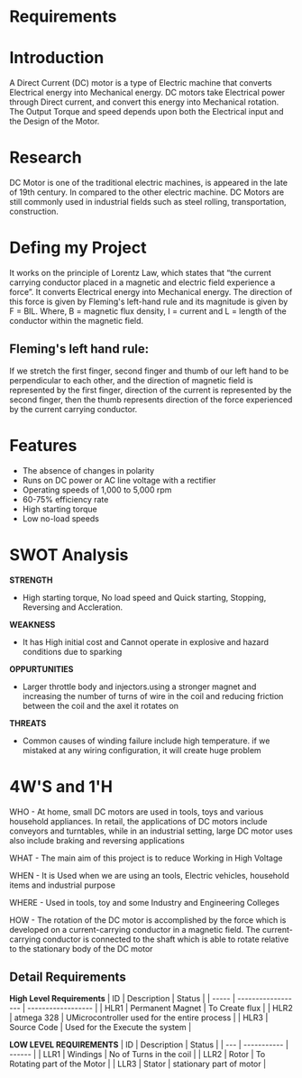 # Requirements
# Introduction
   A Direct Current (DC) motor is a type of Electric machine that converts Electrical energy into Mechanical energy. DC motors take Electrical power through Direct current, and convert this energy into Mechanical rotation. The Output Torque and speed depends upon both the Electrical input and the Design of the Motor.
# Research
DC Motor is one  of the  traditional electric  machines, is  appeared in the late  of 19th century. In compared to the other electric machine. DC Motors are still commonly used in industrial fields such as steel rolling, transportation, construction.
# Defing my Project
It works on the principle of Lorentz Law, which states that “the current carrying conductor placed in a magnetic and electric field experience a force”.
It converts Electrical energy into Mechanical energy.
The direction of this force is given by Fleming's left-hand rule and its magnitude is given by F = BIL. Where, B = magnetic flux density, I = current and L = length of the conductor within the magnetic field. 
## Fleming's left hand rule:
If we stretch the first finger, second finger and thumb of our left hand to be perpendicular to each other, and the direction of magnetic field is represented by the first finger, direction of the current is represented by the second finger, then the thumb represents direction of the force experienced by the current carrying conductor.
# Features
* The absence of changes in polarity
* Runs on DC power or AC line voltage with a rectifier
* Operating speeds of 1,000 to 5,000 rpm
* 60-75% efficiency rate
* High starting torque
* Low no-load speeds
# SWOT Analysis
__STRENGTH__
* High starting torque, No load speed and Quick starting, Stopping, Reversing and Accleration.

__WEAKNESS__
* It has High initial cost and Cannot operate in explosive and hazard conditions due to sparking

__OPPURTUNITIES__
* Larger throttle body and injectors.using a stronger magnet and increasing the number of turns of wire in the coil and reducing friction between the coil and the axel it rotates on

__THREATS__
* Common causes of winding failure include high temperature. if we mistaked at any wiring configuration, it will create huge problem

# 4W'S and 1'H
WHO -  At home, small DC motors are used in tools, toys and various household appliances. In retail, the applications of DC motors include conveyors and turntables, while in an industrial setting, large DC motor uses also include braking and reversing applications

WHAT - The main aim of this project is to reduce Working in High Voltage

WHEN - It is Used when we are using an tools, Electric vehicles, household items and industrial purpose

WHERE - Used in tools, toy and some Industry and Engineering Colleges

HOW - The rotation of the DC motor is accomplished by the force which is developed on a current-carrying conductor in a magnetic field. The current-carrying conductor is connected to the shaft which is able to rotate relative to the stationary body of the DC motor
## Detail Requirements
__High Level Requirements__
|   ID  |     Description    |       Status       |
| ----- | ------------------ | ------------------ |
| HLR1  | Permanent Magnet | To Create flux |
| HLR2  | atmega 328 | UMicrocontroller used for the entire process |
| HLR3  | Source Code | Used for the Execute the system |

__LOW LEVEL REQUIREMENTS__
| ID  | Description | Status |
| --- | ----------- | ------ |
| LLR1 | Windings | No of Turns in the coil |
| LLR2 | Rotor | To Rotating part of the Motor |
| LLR3 | Stator | stationary part of motor |

